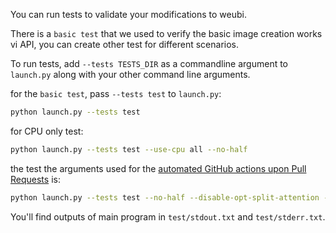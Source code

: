 You can run tests to validate your modifications to weubi.

There is a `basic test` that we used to verify the basic image creation works vi API, you can create other test for different scenarios.

To run tests, add `--tests TESTS_DIR` as a commandline argument to `launch.py` along with your other command line arguments.

for the `basic test`, pass `--tests test` to `launch.py`:
```sh
python launch.py --tests test
```
for CPU only test:
```sh
python launch.py --tests test --use-cpu all --no-half
```
the test the arguments used for the [automated GitHub actions upon Pull Requests](https://github.com/AUTOMATIC1111/stable-diffusion-webui/blob/master/.github/workflows/run_tests.yaml) is:
```sh
python launch.py --tests test --no-half --disable-opt-split-attention --use-cpu all --skip-torch-cuda-test
```

You'll find outputs of main program in `test/stdout.txt` and `test/stderr.txt`.